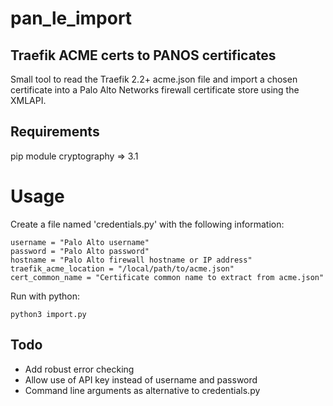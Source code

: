 # pan_le_import
## Traefik ACME certs to PANOS certificates
Small tool to read the Traefik 2.2+ acme.json file and import a chosen certificate into a Palo Alto Networks firewall certificate store using the XMLAPI.

## Requirements
pip module cryptography => 3.1
# Usage

Create a file named 'credentials.py' with the following information:
```
username = "Palo Alto username"
password = "Palo Alto password"
hostname = "Palo Alto firewall hostname or IP address"
traefik_acme_location = "/local/path/to/acme.json"
cert_common_name = "Certificate common name to extract from acme.json"
```
Run with python:

    python3 import.py

## Todo

 - Add robust error checking
 - Allow use of API key instead of username and password
 - Command line arguments as alternative to credentials.py